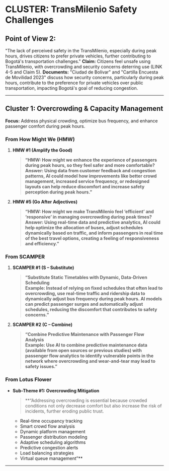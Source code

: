 # CLUSTER: TransMilenio Safety Challenges

## Point of View 2: 
"The lack of perceived safety in the TransMilenio, especially during peak hours, drives citizens to prefer private vehicles, further contributing to Bogotá's transportation challenges."
<b>Claim:</b> Citizens feel unsafe using TransMilenio, with overcrowding and security concerns deterring use (LINK 4-5 and Claim 5).
<b>Documents:</b> "Ciudad de Bolívar" and "Cartilla Encuesta de Movilidad 2023" discuss how security concerns, particularly during peak hours, contribute to the preference for private vehicles over public transportation, impacting Bogotá's goal of reducing congestion.

---
## Cluster 1: Overcrowding & Capacity Management

**Focus:** Address physical crowding, optimize bus frequency, and enhance passenger comfort during peak hours.

### From **How Might We (HMW)**

1. **HMW #1 (Amplify the Good)**  
   > **“HMW: How might we enhance the experience of passengers during peak hours, so they feel safer and more comfortable?  
   Answer: Using data from customer feedback and congestion patterns, AI could model how improvements like better crowd management, increased service frequency, or redesigned layouts can help reduce discomfort and increase safety perception during peak hours.”**

2. **HMW #5 (Go After Adjectives)**  
   > **“HMW: How might we make TransMilenio feel ‘efficient’ and ‘responsive’ in managing overcrowding during peak times?  
   Answer: Using real-time data and predictive analytics, AI could help optimize the allocation of buses, adjust schedules dynamically based on traffic, and inform passengers in real time of the best travel options, creating a feeling of responsiveness and efficiency.”**

### From **SCAMPER**

1. **SCAMPER #1 (S – Substitute)**  
   > **“Substitute Static Timetables with Dynamic, Data-Driven Scheduling  
   Example: Instead of relying on fixed schedules that often lead to overcrowding, use real-time traffic and ridership data to dynamically adjust bus frequency during peak hours. AI models can predict passenger surges and automatically adjust schedules, reducing the discomfort that contributes to safety concerns.”**

2. **SCAMPER #2 (C – Combine)**  
   > **“Combine Predictive Maintenance with Passenger Flow Analysis  
   Example: Use AI to combine predictive maintenance data (available from open sources or previous studies) with passenger flow analytics to identify vulnerable points in the network where overcrowding and wear-and-tear may lead to safety issues.”**

### From **Lotus Flower**

- **Sub-Theme #1: Overcrowding Mitigation**  
  > **“Addressing overcrowding is essential because crowded conditions not only decrease comfort but also increase the risk of incidents, further eroding public trust.  
  - Real-time occupancy tracking  
  - Smart crowd flow analysis  
  - Dynamic platform management  
  - Passenger distribution modeling  
  - Adaptive scheduling algorithms  
  - Predictive congestion alerts  
  - Load balancing strategies  
  - Virtual queue management”**

---
